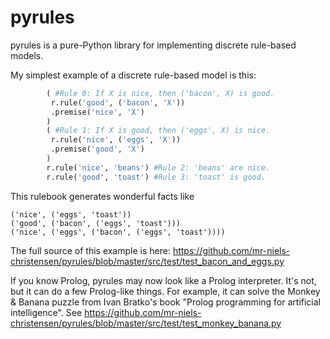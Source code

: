 pyrules
=======
pyrules is a pure-Python library for implementing discrete rule-based models.

My simplest example of a discrete rule-based model is this:
```python
        ( #Rule 0: If X is nice, then ('bacon', X) is good.
         r.rule('good', ('bacon', 'X'))
         .premise('nice', 'X')
        )
        ( #Rule 1: If X is good, then ('eggs', X) is nice.
         r.rule('nice', ('eggs', 'X'))
         .premise('good', 'X')
        )
        r.rule('nice', 'beans') #Rule 2: 'beans' are nice.
        r.rule('good', 'toast') #Rule 3: 'toast' is good.
```

This rulebook generates wonderful facts like

```
('nice', ('eggs', 'toast'))
('good', ('bacon', ('eggs', 'toast')))
('nice', ('eggs', ('bacon', ('eggs', 'toast'))))
```

The full source of this example is here: https://github.com/mr-niels-christensen/pyrules/blob/master/src/test/test_bacon_and_eggs.py

If you know Prolog, pyrules may now look like a Prolog interpreter. 
It's not, but it can do a few Prolog-like things.
For example, it can solve the Monkey & Banana puzzle from Ivan Bratko's book "Prolog
programming for artificial intelligence".
See https://github.com/mr-niels-christensen/pyrules/blob/master/src/test/test_monkey_banana.py
